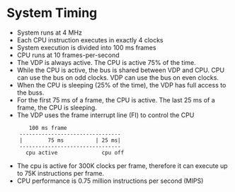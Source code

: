 System Timing
=============

- System runs at 4 MHz
- Each CPU instruction executes in exactly 4 clocks
- System execution is divided into 100 ms frames
- CPU runs at 10 frames-per-second
- The VDP is always active.  The CPU is active 75% of the time.
- While the CPU is active, the bus is shared between VDP and CPU.  CPU can use the bus on odd clocks.  VDP can use the bus on even clocks.
- When the CPU is sleeping (25% of the time), the VDP has full access to the buss.
- For the first 75 ms of a frame, the CPU is active.  The last 25 ms of a frame, the CPU is sleeping.
- The VDP uses the frame interrupt line (FI) to control the CPU

```
       100 ms frame
    --------------------------------
    |        75 ms          | 25 ms|
    --------------------------------
      cpu active              cpu off
```

- The cpu is active for 300K clocks per frame, therefore it can execute up to 75K instructions per frame.
- CPU performance is 0.75 million instructions per second (MIPS)
